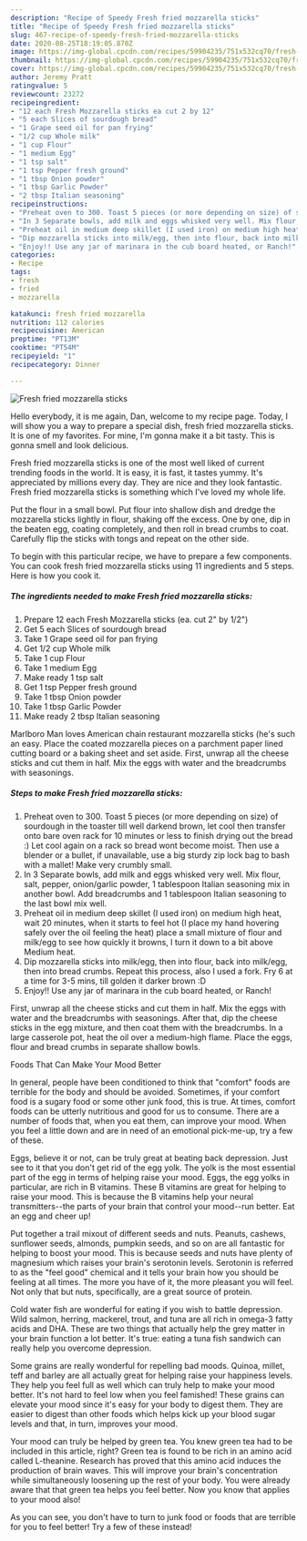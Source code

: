```yaml
---
description: "Recipe of Speedy Fresh fried mozzarella sticks"
title: "Recipe of Speedy Fresh fried mozzarella sticks"
slug: 467-recipe-of-speedy-fresh-fried-mozzarella-sticks
date: 2020-08-25T18:19:05.870Z
image: https://img-global.cpcdn.com/recipes/59904235/751x532cq70/fresh-fried-mozzarella-sticks-recipe-main-photo.jpg
thumbnail: https://img-global.cpcdn.com/recipes/59904235/751x532cq70/fresh-fried-mozzarella-sticks-recipe-main-photo.jpg
cover: https://img-global.cpcdn.com/recipes/59904235/751x532cq70/fresh-fried-mozzarella-sticks-recipe-main-photo.jpg
author: Jeremy Pratt
ratingvalue: 5
reviewcount: 23272
recipeingredient:
- "12 each Fresh Mozzarella sticks ea cut 2 by 12"
- "5 each Slices of sourdough bread"
- "1 Grape seed oil for pan frying"
- "1/2 cup Whole milk"
- "1 cup Flour"
- "1 medium Egg"
- "1 tsp salt"
- "1 tsp Pepper fresh ground"
- "1 tbsp Onion powder"
- "1 tbsp Garlic Powder"
- "2 tbsp Italian seasoning"
recipeinstructions:
- "Preheat oven to 300. Toast 5 pieces (or more depending on size) of sourdough in the toaster till well darkend brown, let cool then transfer onto bare oven rack for 10 minutes or less to finish drying out the bread :) Let cool again on a rack so bread wont become moist. Then use a blender or a bullet, if unavailable, use a big sturdy zip lock bag to bash with a mallet! Make very crumbly small."
- "In 3 Separate bowls, add milk and eggs whisked very well. Mix flour, salt, pepper, onion/garlic powder, 1 tablespoon Italian seasoning mix in another bowl. Add breadcrumbs and 1 tablespoon Italian seasoning to the last bowl mix well."
- "Preheat oil in medium deep skillet (I used iron) on medium high heat, wait 20 minutes, when it starts to feel hot (I place my hand hovering safely over the oil feeling the heat) place a small mixture of flour and milk/egg to see how quickly it browns, I turn it down to a bit above Medium heat."
- "Dip mozzarella sticks into milk/egg, then into flour, back into milk/egg, then into bread crumbs. Repeat this process, also I used a fork. Fry 6 at a time for 3-5 mins, till golden it darker brown :D"
- "Enjoy!! Use any jar of marinara in the cub board heated, or Ranch!"
categories:
- Recipe
tags:
- fresh
- fried
- mozzarella

katakunci: fresh fried mozzarella 
nutrition: 112 calories
recipecuisine: American
preptime: "PT13M"
cooktime: "PT54M"
recipeyield: "1"
recipecategory: Dinner

---
```



![Fresh fried mozzarella sticks](https://img-global.cpcdn.com/recipes/59904235/751x532cq70/fresh-fried-mozzarella-sticks-recipe-main-photo.jpg)

Hello everybody, it is me again, Dan, welcome to my recipe page. Today, I will show you a way to prepare a special dish, fresh fried mozzarella sticks. It is one of my favorites. For mine, I'm gonna make it a bit tasty. This is gonna smell and look delicious.

Fresh fried mozzarella sticks is one of the most well liked of current trending foods in the world. It is easy, it is fast, it tastes yummy. It's appreciated by millions every day. They are nice and they look fantastic. Fresh fried mozzarella sticks is something which I've loved my whole life.

Put the flour in a small bowl. Put flour into shallow dish and dredge the mozzarella sticks lightly in flour, shaking off the excess. One by one, dip in the beaten egg, coating completely, and then roll in bread crumbs to coat. Carefully flip the sticks with tongs and repeat on the other side.


To begin with this particular recipe, we have to prepare a few components. You can cook fresh fried mozzarella sticks using 11 ingredients and 5 steps. Here is how you cook it.

<!--inarticleads1-->

##### The ingredients needed to make Fresh fried mozzarella sticks:

1. Prepare 12 each Fresh Mozzarella sticks (ea. cut 2&#34; by 1/2&#34;)
1. Get 5 each Slices of sourdough bread
1. Take 1 Grape seed oil for pan frying
1. Get 1/2 cup Whole milk
1. Take 1 cup Flour
1. Take 1 medium Egg
1. Make ready 1 tsp salt
1. Get 1 tsp Pepper fresh ground
1. Take 1 tbsp Onion powder
1. Take 1 tbsp Garlic Powder
1. Make ready 2 tbsp Italian seasoning


Marlboro Man loves American chain restaurant mozzarella sticks (he&#39;s such an easy. Place the coated mozzarella pieces on a parchment paper lined cutting board or a baking sheet and set aside. First, unwrap all the cheese sticks and cut them in half. Mix the eggs with water and the breadcrumbs with seasonings. 

<!--inarticleads2-->

##### Steps to make Fresh fried mozzarella sticks:

1. Preheat oven to 300. Toast 5 pieces (or more depending on size) of sourdough in the toaster till well darkend brown, let cool then transfer onto bare oven rack for 10 minutes or less to finish drying out the bread :) Let cool again on a rack so bread wont become moist. Then use a blender or a bullet, if unavailable, use a big sturdy zip lock bag to bash with a mallet! Make very crumbly small.
1. In 3 Separate bowls, add milk and eggs whisked very well. Mix flour, salt, pepper, onion/garlic powder, 1 tablespoon Italian seasoning mix in another bowl. Add breadcrumbs and 1 tablespoon Italian seasoning to the last bowl mix well.
1. Preheat oil in medium deep skillet (I used iron) on medium high heat, wait 20 minutes, when it starts to feel hot (I place my hand hovering safely over the oil feeling the heat) place a small mixture of flour and milk/egg to see how quickly it browns, I turn it down to a bit above Medium heat.
1. Dip mozzarella sticks into milk/egg, then into flour, back into milk/egg, then into bread crumbs. Repeat this process, also I used a fork. Fry 6 at a time for 3-5 mins, till golden it darker brown :D
1. Enjoy!! Use any jar of marinara in the cub board heated, or Ranch!


First, unwrap all the cheese sticks and cut them in half. Mix the eggs with water and the breadcrumbs with seasonings. After that, dip the cheese sticks in the egg mixture, and then coat them with the breadcrumbs. In a large casserole pot, heat the oil over a medium-high flame. Place the eggs, flour and bread crumbs in separate shallow bowls. 

Foods That Can Make Your Mood Better


In general, people have been conditioned to think that "comfort" foods are terrible for the body and should be avoided. Sometimes, if your comfort food is a sugary food or some other junk food, this is true. At times, comfort foods can be utterly nutritious and good for us to consume. There are a number of foods that, when you eat them, can improve your mood. When you feel a little down and are in need of an emotional pick-me-up, try a few of these.

Eggs, believe it or not, can be truly great at beating back depression. Just see to it that you don't get rid of the egg yolk. The yolk is the most essential part of the egg in terms of helping raise your mood. Eggs, the egg yolks in particular, are rich in B vitamins. These B vitamins are great for helping to raise your mood. This is because the B vitamins help your neural transmitters--the parts of your brain that control your mood--run better. Eat an egg and cheer up!

Put together a trail mixout of different seeds and nuts. Peanuts, cashews, sunflower seeds, almonds, pumpkin seeds, and so on are all fantastic for helping to boost your mood. This is because seeds and nuts have plenty of magnesium which raises your brain's serotonin levels. Serotonin is referred to as the "feel good" chemical and it tells your brain how you should be feeling at all times. The more you have of it, the more pleasant you will feel. Not only that but nuts, specifically, are a great source of protein.

Cold water fish are wonderful for eating if you wish to battle depression. Wild salmon, herring, mackerel, trout, and tuna are all rich in omega-3 fatty acids and DHA. These are two things that actually help the grey matter in your brain function a lot better. It's true: eating a tuna fish sandwich can really help you overcome depression. 

Some grains are really wonderful for repelling bad moods. Quinoa, millet, teff and barley are all actually great for helping raise your happiness levels. They help you feel full as well which can truly help to make your mood better. It's not hard to feel low when you feel famished! These grains can elevate your mood since it's easy for your body to digest them. They are easier to digest than other foods which helps kick up your blood sugar levels and that, in turn, improves your mood.

Your mood can truly be helped by green tea. You knew green tea had to be included in this article, right? Green tea is found to be rich in an amino acid called L-theanine. Research has proved that this amino acid induces the production of brain waves. This will improve your brain's concentration while simultaneously loosening up the rest of your body. You were already aware that that green tea helps you feel better. Now you know that applies to your mood also!

As you can see, you don't have to turn to junk food or foods that are terrible for you to feel better! Try a few of these instead!

